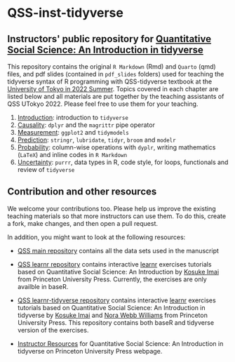 # QSS-inst-tidyverse 

## Instructors' public repository for [Quantitative Social Science: An Introduction in tidyverse](https://qss.princeton.press/)

This repository contains the original `R Markdown` (Rmd) and `Quarto` (qmd) files, and pdf slides (contained in `pdf_slides` folders) used for
teaching the tidyverse syntax of R programming with QSS-tidyverse textbook at the [University of Tokyo in 2022 Summer](https://kosukeimai.github.io/qss-todai/). Topics covered in each chapter are listed below and all materials are put together by the teaching assistants of QSS UTokyo 2022. Please feel free to use them for your
teaching. 

1. [Introduction](Introduction): introduction to `tidyverse`
2. [Causality](Causality): `dplyr` and the `magrittr` pipe operator
3. [Measurement](Measurement): `ggplot2` and `tidymodels`
4. [Prediction](Prediction): `stringr`, `lubridate`, `tidyr`, `broom` and `modelr`
5. [Probability](Probability): column-wise operations with `dyplr`, writing mathematics (`LaTeX`) and inline codes in `R Markdown`
6. [Uncertainty](Uncertainty): `purrr`, data types in R, code style, for loops, functionals and review of `tidyverse` 

## Contribution and other resources
We welcome your contributions too.  Please help us improve the existing
teaching materials so that more instructors can use them.  To
do this, create a fork, make changes, and then open a pull
request.

In addition, you might want to look at the following resources:

- [QSS main repository](https://github.com/kosukeimai/qss) contains
  all the data sets used in the manuscript

- [QSS learnr repository](https://github.com/mattblackwell/qsslearnr)
  contains interactive [learnr](https://rstudio.github.io/learnr/) exercises tutorials based on Quantitative Social Science: An Introduction by [Kosuke Imai](https://imai.fas.harvard.edu/) from Princeton University Press. Currently, the exercises are only availble in baseR. 

- [QSS learnr-tidyverse repository](https://github.com/annayrzy/qsslearnr-tidy)
  contains interactive [learnr](https://rstudio.github.io/learnr/) exercises tutorials based on Quantitative Social Science: An Introduction in tidyverse by [Kosuke Imai](https://imai.fas.harvard.edu/) and [Nora Webb Williams](https://norawebbwilliams.github.io/) from Princeton University Press. This repository contains both baseR and tidyverse version of the exercises. 
 - [Instructor Resources](https://press.princeton.edu/instructor-resources/quantitative-social-science-tidyverse) for Quantitative Social Science: An Introduction in tidyverse on Princeton University Press webpage.

